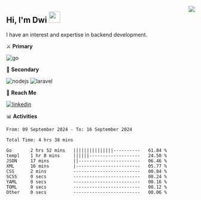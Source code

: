 [<img src="https://komarev.com/ghpvc/?username=masred&color=green&style=flat-square&label=Profile+Views" align="right">](github.com/masred)

## Hi, I'm Dwi <img src="https://raw.githubusercontent.com/MartinHeinz/MartinHeinz/master/wave.gif" width="30px">

I have an interest and expertise in backend development.

⚔️ **Primary**

![go](https://img.shields.io/badge/---?logo=go&label=Golang&style=social)

🔪 **Secondary**

![nodejs](https://img.shields.io/badge/---?logo=node.js&label=Node.js&style=social&logoColor=green)
![laravel](https://img.shields.io/badge/---?logo=laravel&label=Laravel&style=social)

🔗 **Reach Me**

[![linkedin](https://img.shields.io/badge/---?logo=linkedin&label=LinkedIn&style=social)](https://linkedin.com/in/dwifitriyanto)

📊 **Activities**

<!--START_SECTION:waka-->

```all_time
From: 09 September 2024 - To: 16 September 2024

Total Time: 4 hrs 38 mins

Go       2 hrs 52 mins   |||||||||||||||----------   61.84 %
templ    1 hr 8 mins     ||||||-------------------   24.50 %
JSON     17 mins         ||-----------------------   06.46 %
XML      16 mins         |------------------------   05.77 %
CSS      2 mins          -------------------------   00.84 %
SCSS     0 secs          -------------------------   00.24 %
YAML     0 secs          -------------------------   00.16 %
TOML     0 secs          -------------------------   00.12 %
Other    0 secs          -------------------------   00.06 %
```

<!--END_SECTION:waka-->
